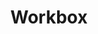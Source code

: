 ---
logohandle: google_workbox
sort: workbox
title: Workbox
twitter: https://x.com/workboxjs
website: https://developers.google.com/web/tools/workbox
---
